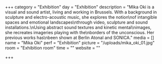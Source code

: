 +++
category = "Exhibition"
day = "Exhibition"
description = "Mika Oki is a visual and sound artist, living and working in Brussels. With a background in sculpture and electro-acoustic music, she explores the notion\nof intangible spaces and emotional landscapes\nthrough video, sculpture and sound installations.\nUsing abstract sound textures and kinetic mental\nimages, she recreates imageries playing with the\nborders of the unconscious. Her previous works has\nbeen shown at Berlin Atonal and SONICA."
media = []
name = "Mika Oki"
perf = "Exhibition"
picture = "/uploads/mika_oki_01.jpg"
room = "Exhibition room"
time = ""
website = ""

+++
